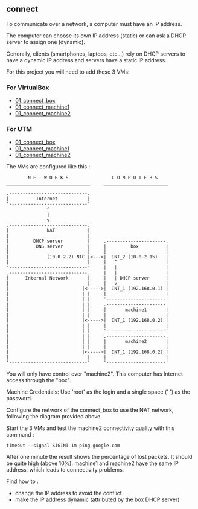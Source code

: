 ## connect

To communicate over a network, a computer must have an IP address.

The computer can choose its own IP address (static) or can ask a DHCP server to assign one (dynamic).

Generally, clients (smartphones, laptops, etc...) rely on DHCP servers to have a dynamic IP address and servers have a static IP address.

For this project you will need to add these 3 VMs:

### For VirtualBox 

- [01_connect_box](https://assets.01-edu.org/sys/01_connect_box.tar.gz)
- [01_connect_machine1](https://assets.01-edu.org/sys/01_connect_machine1.tar.gz)
- [01_connect_machine2](https://assets.01-edu.org/sys/01_connect_machine2.tar.gz)

### For UTM

- [01_connect_box](https://assets.01-edu.org/sys/01_connect_box.utm.zip)
- [01_connect_machine1](https://assets.01-edu.org/sys/01_connect_machine1.utm.zip)
- [01_connect_machine2](https://assets.01-edu.org/sys/01_connect_machine2.utm.zip)



The VMs are configured like this :

```
        N E T W O R K S                C O M P U T E R S
_______________________________     ________________________

.-----------------------------.
|          Internet           |
'-----------------------------'
               ^
               |
               v
.-----------------------------.
|              NAT            |
|                             |
|         DHCP server         |     .----------------------.
|          DNS server         |     |         box          |
|                             |     |                      |
|              (10.0.2.2) NIC |<--->|  INT_2 (10.0.2.15)   |
|                             |     |   ^                  |
'-----------------------------'     |   |                  |
.-----------------------------.     |   |                  |
|      Internal Network       |     |   | DHCP server      |
|                             |     |   v                  |
|                           |<----->|  INT_1 (192.168.0.1) |
|                           | |     |                      |
|                           | |     '----------------------'
|                           | |     .----------------------.
|                           | |     |       machine1       |
|                           | |     |                      |
|                           |<----->|  INT_1 (192.168.0.2) |
|                           | |     |                      |
|                           | |     '----------------------'
|                           | |     .----------------------.
|                           | |     |       machine2       |
|                           | |     |                      |
|                           |<----->|  INT_1 (192.168.0.2) |
|                             |     |                      |
'-----------------------------'     '----------------------'
```

You will only have control over "machine2". This computer has Internet access through the "box".

Machine Credentials: Use 'root' as the login and a single space (' ') as the password.

Configure the network of the connect_box to use the NAT network, following the diagram provided above.

Start the 3 VMs and test the machine2 connectivity quality with this command :

```
timeout --signal SIGINT 1m ping google.com
```

After one minute the result shows the percentage of lost packets. It should be quite high (above 10%).
machine1 and machine2 have the same IP address, which leads to connectivity problems.

Find how to :

- change the IP address to avoid the conflict
- make the IP address dynamic (attributed by the box DHCP server)
